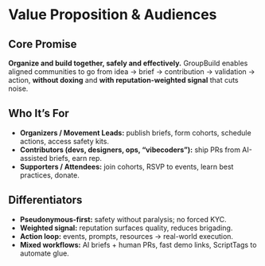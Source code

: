 # Value Proposition & Audiences
## Core Promise
**Organize and build together, safely and effectively.** GroupBuild enables aligned communities to go from idea → brief → contribution → validation → action, **without doxing** and **with reputation-weighted signal** that cuts noise.

## Who It’s For
- **Organizers / Movement Leads:** publish briefs, form cohorts, schedule actions, access safety kits.
- **Contributors (devs, designers, ops, “vibecoders”):** ship PRs from AI-assisted briefs, earn rep.
- **Supporters / Attendees:** join cohorts, RSVP to events, learn best practices, donate.

## Differentiators
- **Pseudonymous-first:** safety without paralysis; no forced KYC.
- **Weighted signal:** reputation surfaces quality, reduces brigading.
- **Action loop:** events, prompts, resources → real-world execution.
- **Mixed workflows:** AI briefs + human PRs, fast demo links, ScriptTags to automate glue.
